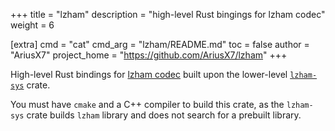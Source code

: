 +++
title = "lzham"
description = "high-level Rust bingings for lzham codec"
weight = 6

[extra]
cmd = "cat"
cmd_arg = "lzham/README.md"
toc = false
author = "AriusX7"
project_home = "https://github.com/AriusX7/lzham"
+++

High-level Rust bindings for [lzham codec][lzham] built upon the lower-level [`lzham-sys`] crate.

You must have `cmake` and a C++ compiler to build this crate, as the `lzham-sys` crate builds `lzham` library and does not search for a prebuilt library.

[lzham]: https://github.com/richgel999/lzham_codec
[`lzham-sys`]: https://github.com/AriusX7/lzham-sys
